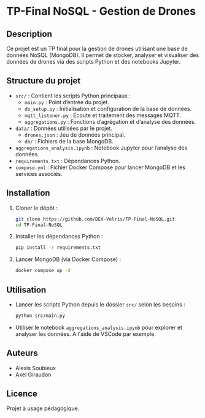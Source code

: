 # TP-Final NoSQL - Gestion de Drones

## Description

Ce projet est un TP final pour la gestion de drones utilisant une base de données NoSQL (MongoDB). Il permet de stocker, analyser et visualiser des données de drones via des scripts Python et des notebooks Jupyter.

## Structure du projet

- `src/` : Contient les scripts Python principaux :
  - `main.py` : Point d’entrée du projet.
  - `db_setup.py` : Initialisation et configuration de la base de données.
  - `mqtt_listener.py` : Écoute et traitement des messages MQTT.
  - `aggregations.py` : Fonctions d’agrégation et d’analyse des données.
- `data/` : Données utilisées par le projet.
  - `drones.json` : Jeu de données principal.
  - `db/` : Fichiers de la base MongoDB.
- `aggregations_analysis.ipynb` : Notebook Jupyter pour l’analyse des données.
- `requirements.txt` : Dépendances Python.
- `compose.yml` : Fichier Docker Compose pour lancer MongoDB et les services associés.

## Installation

1. Cloner le dépôt :

   ```sh
   git clone https://github.com/DEV-Velris/TP-Final-NoSQL.git
   cd TP-Final-NoSQL
   ```

2. Installer les dépendances Python :

   ```sh
   pip install -r requirements.txt
   ```

3. Lancer MongoDB (via Docker Compose) :
   ```sh
   docker compose up -d
   ```

## Utilisation

- Lancer les scripts Python depuis le dossier `src/` selon les besoins :
  ```sh
  python src/main.py
  ```
- Utiliser le notebook `aggregations_analysis.ipynb` pour explorer et analyser les données. A l'aide de VSCode par exemple.

## Auteurs

- Alexis Soubieux
- Axel Giraudon

## Licence

Projet à usage pédagogique.
